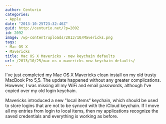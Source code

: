 ```yaml
---
author: Centurio
categories:
- Apple
date: "2013-10-25T23:32:46Z"
guid: http://centurio.net/?p=2092
id: 2092
image: /wp-content/uploads/2013/10/Mavericks.png
tags:
- Mac OS X
- Mavericks
title: Mac OS X Mavericks - new keychain defaults
url: /2013/10/25/mac-os-x-mavericks-new-keychain-defaults/
---
```

I've just completed my Mac OS X Mavericks clean install on my old trusty MacBook Pro 5,5. The update happened without any greater complications. However, I was missing all my WiFi and email passwords, although I've copied over my old login keychain.

Mavericks introduced a new "local items&#8220; keychain, which should be used to store logins that are not to be synced with the iCloud keychain. If I move all my entries from login to local items, then my applications recognize the saved credentials and everything is working as before.